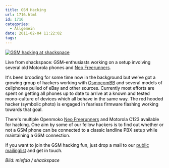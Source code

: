 ```yaml
---
title: GSM Hacking
url: 1716.html
id: 1716
categories:
  - Allgemein
date: 2011-02-04 11:22:02
tags:
---
```


<span style="color: #000000;">[![](https://blog.shackspace.de/wp-content/uploads/2011/02/CIMG0006.jpg "GSM hacking at shackspace")](https://blog.shackspace.de/gallery/index.php/Projekte/GSM/CIMG0006)</span>

<span style="color: #000000;">Live from shackspace: GSM-enthusiasts working on a setup involving several old Motorola phones and [Neo Freerunners](http://wiki.openmoko.org/wiki/Neo_FreeRunner).</span>

<span style="color: #000000;">It's been brooding for some time now in the background but we've got a growing group of hackers working with [OsmocomBB](http://bb.osmocom.org/trac/) and several models of cellphones pulled of eBay and other sources. Currently most efforts are spent on getting all phones up to date to arrive at a known and tested mono-culture of devices which all behave in the same way. The red hooded hacker (symbolic photo) is engaged in fearless firmware flashing working towards that goal.</span>

<span style="color: #000000;">There's multiple Openmoko [Neo Freerunners](http://wiki.openmoko.org/wiki/Neo_FreeRunner) and Motorola C123 available for hacking. One aim by some of our fellow hackers is to find out whether or not a GSM phone can be connected to a classic landline PBX setup while maintaining a GSM connection.
</span>

<span style="color: #000000;">If you want to join the GSM hacking fun, just drop a mail to our [public mailinglist](https://lists.shackspace.de/mailman/listinfo/public) and get in touch.</span>

<span style="color: #000000;">_Bild: miefda / shackspace_
</span>